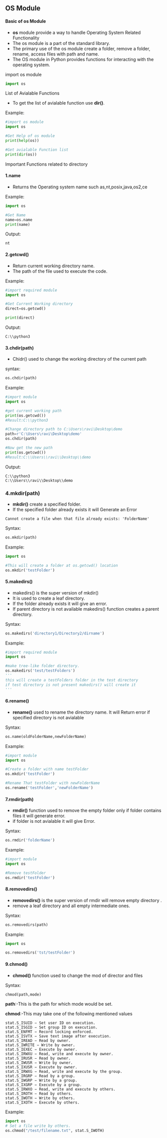 ## OS Module


#### Basic of os Module
- **os** module provide a way to handle Operating System Related Functionality
- The os module is a part of the standard library.
- The primary use of the os module create a folder, remove a folder, rename, access files with path and name.
- The OS module in Python provides functions for interacting with the operating system.

import os module
```python
import os
```

List of Avialable Functions
 - To get the list of avialable function use **dir()**.

Example:
```python
#import os module
import os

#Get Help of os module
print(help(os))

#Get avialable Function list
print(dir(os))
```

Important Functions related to directory
#### 1.name

- Returns the Operating system name such as,nt,posix,java,os2,ce

Example:
```python
import os

#Get Name 
name=os.name
print(name)
```
Output:
```
nt
```

#### 2.getcwd()

- Return current working directory name.
- The path of the file used to execute the code.

Example:
```python
#import required module
import os

#Get Current Working directory
direct=os.getcwd()

print(direct)
```
Output:
```
C:\\python3
```


#### 3.chdir(path)

- Chidr() used to change the working directory of the current path

syntax:
```python
os.chdir(path)
```

Example:
```python
#import module
import os

#get current working path
print(os.getcwd())
#Result:C:\\python3

#Change directory path to C:\Users\ravi\Desktop\demo
path=r'C:\Users\ravi\Desktop\demo'
os.chdir(path)

#Now get the new path
print(os.getcwd())
#Result:C:\\Users\\ravi\\Desktop\\demo
```
Output:
```
C:\\python3
C:\\Users\\ravi\\Desktop\\demo
```

### 4.mkdir(path)

- **mkdir()** create a specified folder.
- If the specified folder already exists it will Generate an Error
```
Cannot create a file when that file already exists: 'FolderName'
```

Syntax:
```python
os.mkdir(path)
```

Example:
```python
import os

#This will create a folder at os.getcwd() location
os.mkdir('testFolder')
```

#### 5.makedirs()

- makedirs() is the super version of mkdir()
- It is used to create a leaf directory.
- If the folder already exists it will give an error.
- If parent directory is not available makedirs() function creates a parent directory.

Syntax:
```python
os.makedirs('directory1/Directory2/dirname')
```

Example:
```python
#import required module
import os

#make tree-like folder directory.
os.makedirs('test/testFolders')
'''
this will create a testFolders folder in the test directory
if test directory is not present makedirs() will create it
'''
```

#### 6.rename()
- **rename()** used to rename the directory name. It will Return error if specified directory is not avialable

Syntax:
```python
os.name(oldFolderName,newFolderName)
```

Example:
```python
#import module
import os

#Create a folder with name testFolder
os.mkdir('testFolder')

#Rename That testFolder with newFolderName
os.rename('testFolder','newFolderName')
```


#### 7.rmdir(path)
- **rmdir()** function used to remove the empty folder only if folder contains files it will generate error.
- if folder is not avialable it will give Error.

Syntax:
```python
os.rmdir('folderName')
```

Example:
```python
#import module
import os

#Remove testFolder
os.rmdir('testFolder')
```


#### 8.removedirs()
- **removedirs()** is the super version of rmdir will remove empty directory .
- remove a leaf directory and all empty intermediate ones.

Syntax:
```python
os.removedirs(path)
```

Example:
```python
import os

os.removedirs('tst/testFolder')
```

#### 9.chmod()
- **chmod()** function used to change the mod of director and files

Syntax:
```python
chmod(path,mode)
```

**path**:-This is the path for which mode would be set.

**chmod**:-This may take one of the following mentioned values
```
stat.S_ISUID − Set user ID on execution.
stat.S_ISGID − Set group ID on execution.
stat.S_ENFMT − Record locking enforced.
stat.S_ISVTX − Save text image after execution.
stat.S_IREAD − Read by owner.
stat.S_IWRITE − Write by owner.
stat.S_IEXEC − Execute by owner.
stat.S_IRWXU − Read, write and execute by owner.
stat.S_IRUSR − Read by owner.
stat.S_IWUSR − Write by owner.
stat.S_IXUSR − Execute by owner.
stat.S_IRWXG − Read, write and execute by the group.
stat.S_IRGRP − Read by a group.
stat.S_IWGRP − Write by a group.
stat.S_IXGRP − Execute by a group.
stat.S_IRWXO − Read, write and execute by others.
stat.S_IROTH − Read by others.
stat.S_IWOTH − Write by others.
stat.S_IXOTH − Execute by others.
```

Example:
```python
import os
# Set a file write by others.
os.chmod("/test/filename.txt", stat.S_IWOTH)
```
